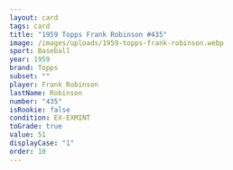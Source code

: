 ```yaml
---
layout: card
tags: card
title: "1959 Topps Frank Robinson #435"
image: /images/uploads/1959-topps-frank-robinson.webp
sport: Baseball
year: 1959
brand: Topps
subset: ""
player: Frank Robinson
lastName: Robinson
number: "435"
isRookie: false
condition: EX-EXMINT
toGrade: true
value: 51
displayCase: "1"
order: 10
---
```

